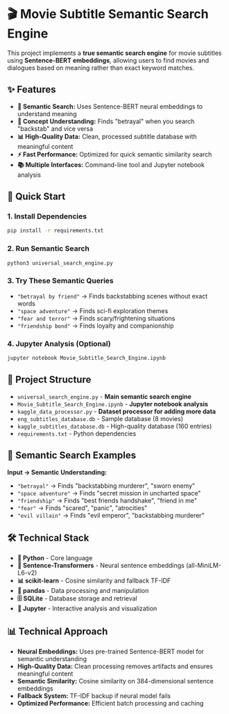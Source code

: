 # 🎬 Movie Subtitle Semantic Search Engine

This project implements a **true semantic search engine** for movie subtitles using **Sentence-BERT embeddings**, allowing users to find movies and dialogues based on meaning rather than exact keyword matches.

## ✨ Features

- **🧠 Semantic Search:** Uses Sentence-BERT neural embeddings to understand meaning
- **🎯 Concept Understanding:** Finds "betrayal" when you search "backstab" and vice versa
- **📊 High-Quality Data:** Clean, processed subtitle database with meaningful content
- **⚡ Fast Performance:** Optimized for quick semantic similarity search
- **📚 Multiple Interfaces:** Command-line tool and Jupyter notebook analysis

## 🚀 Quick Start

### 1. Install Dependencies
```bash
pip install -r requirements.txt
```

### 2. Run Semantic Search
```bash
python3 universal_search_engine.py
```

### 3. Try These Semantic Queries
- `"betrayal by friend"` → Finds backstabbing scenes without exact words
- `"space adventure"` → Finds sci-fi exploration themes
- `"fear and terror"` → Finds scary/frightening situations
- `"friendship bond"` → Finds loyalty and companionship

### 4. Jupyter Analysis (Optional)
```bash
jupyter notebook Movie_Subtitle_Search_Engine.ipynb
```

## 📁 Project Structure

- `universal_search_engine.py` - **Main semantic search engine**
- `Movie_Subtitle_Search_Engine.ipynb` - **Jupyter notebook analysis**
- `kaggle_data_processor.py` - **Dataset processor for adding more data**
- `eng_subtitles_database.db` - Sample database (8 movies)
- `kaggle_subtitles_database.db` - High-quality database (160 entries)
- `requirements.txt` - Python dependencies

## 🎯 Semantic Search Examples

**Input → Semantic Understanding:**
- `"betrayal"` → Finds "backstabbing murderer", "sworn enemy"
- `"space adventure"` → Finds "secret mission in uncharted space"
- `"friendship"` → Finds "best friends handshake", "friend in me"
- `"fear"` → Finds "scared", "panic", "atrocities"
- `"evil villain"` → Finds "evil emperor", "backstabbing murderer"

## 🛠 Technical Stack

- **🐍 Python** - Core language
- **🤗 Sentence-Transformers** - Neural sentence embeddings (all-MiniLM-L6-v2)
- **📊 scikit-learn** - Cosine similarity and fallback TF-IDF
- **🐼 pandas** - Data processing and manipulation
- **🗄️ SQLite** - Database storage and retrieval
- **📓 Jupyter** - Interactive analysis and visualization

## 📊 Technical Approach

- **Neural Embeddings:** Uses pre-trained Sentence-BERT model for semantic understanding
- **High-Quality Data:** Clean processing removes artifacts and ensures meaningful content
- **Semantic Similarity:** Cosine similarity on 384-dimensional sentence embeddings
- **Fallback System:** TF-IDF backup if neural model fails
- **Optimized Performance:** Efficient batch processing and caching

